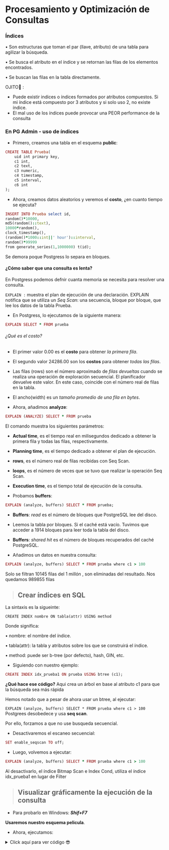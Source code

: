 # Procesamiento y Optimización de  Consultas

### Índices

• Son estructuras que toman el par (llave, atributo) de una tabla para agilizar la búsqueda.

• Se busca el atributo en el índice y se retornan las filas de los elementos encontrados.

• Se buscan las filas en la tabla directamente.

OJITO👀 : 
* Puede existir indices o índices formados por atributos compuestos. Si mi índice está compuesto por 3 atributos y si solo uso 2, no existe índice.
* El mal uso de los índices puede provocar una PEOR performance de la consulta

### En PG Admin - uso de índices

* Primero, creamos una tabla en el esquema **public**:

```ruby
CREATE TABLE Prueba(
    uid int primary key,
    c1 int,
    c2 text,
    c3 numeric,
    c4 timestamp,
    c5 interval,
    c6 int
);
```

* Ahora, creamos datos aleatorios y veremos el **costo**, ¿en cuanto tiempo se ejecuta?

```ruby
INSERT INTO Prueba select id,
random()*10000, 
md5(random()::text),
10000*random(), 
clock_timestamp(),
(random()*1000::int||' hour')::interval,
random()*99999
from generate_series(1,1000000) t(id);
```

Se demora poque Postgress lo separa en bloques.

#### ¿Cómo saber que una consulta es lenta?

En Postgress podemos defnir cuanta memoria se necesita para resolver una consulta.

`EXPLAIN :`  muestra el plan de ejecución de una declaración. EXPLAIN notifica que se utiliza un *Seq Scan*: una secuencia, bloque por bloque, que lee los datos de la tabla Prueba.

* En Postgress, lo ejecutamos de la siguiente manera:

```ruby 
EXPLAIN SELECT * FROM prueba
```

###### ¿Qué es el costo?
* El primer valor 0.00 es el **costo** para obtener *la primera fila*. 
* El segundo valor 24286.00 son los **costos** para obtener *todas las filas*.
* Las filas (rows) son el número aproximado de *filas devueltas* cuando se realiza una operación de exploración secuencial. El planificador devuelve este valor. En este caso, coincide con el número real de filas en la tabla.
* El ancho(width)  es un *tamaño promedio de una fila en bytes*.

* Ahora, añadimos **analyze**:

```ruby 
EXPLAIN (ANALYZE) SELECT * FROM prueba
```

El comando muestra los siguientes parámetros:
* **Actual time**, es el tiempo real en milisegundos dedicado a obtener la primera fila y todas las filas, respectivamente.

* **Planning time**,  es el tiempo dedicado a obtener el plan de ejecución.

* **rows**, es el número real de filas recibidas con Seq Scan.

* **loops**, es el número de veces que se tuvo que realizar la operación Seq Scan.

* **Execution time**,  es el tiempo total de ejecución de la consulta.

* Probamos **buffers**:

```ruby 
EXPLAIN (analyze, buffers) SELECT * FROM prueba;
```

* **Buffers**: *read* es el número de bloques que PostgreSQL lee del disco.

* Leemos la tabla por bloques. Si el caché está vacío. Tuvimos que acceder a 1914 bloques para leer toda la tabla del disco.

* **Buffers**: *shared hit* es el número de bloques recuperados del caché PostgreSQL.

* Añadimos un datos en nuestra consulta:

```ruby 
EXPLAIN (analyze, buffers) SELECT * FROM prueba where c1 > 100
```

Solo se filtran 10145 filas del 1 millón , son eliminadas del resultado. Nos quedamos 989855 filas


> ## Crear índices en SQL

La sintaxis es la sigueinte:

`CREATE INDEX nombre ON tabla(attr) USING method`

Donde significa:

• nombre: el nombre del índice.

• tabla(attr): la tabla y atributos sobre los que se construirá el índice.

• method: puede ser b-tree (por defecto), hash, GIN, etc.

* Siguiendo con nuestro ejemplo:

```ruby 
CREATE INDEX idx_prueba1 ON prueba USING btree (c1);
```

**¿Qué hace ese código?** 
Aqui crea un árbol en base al atributo c1 para que la búsqueda sea más rápida

Hemos notado que a pesar de ahora usar un btree, al ejecutar:

`EXPLAIN (analyze, buffers) SELECT * FROM prueba where c1 > 100` Postgrees desobedece y usa **seq scan**. 

Por ello, forzamos a que no use busqueda secuencial.

* Desactivaremos el escaneo secuencial:

```ruby 
SET enable_seqscan TO off;
```

* Luego, volvemos a ejecutar: 

```ruby 
EXPLAIN (analyze, buffers) SELECT * FROM prueba where c1 > 100
```

Al desactivarlo, el índice Bitmap Scan e Index Cond, utiliza el índice idx_prueba1 en lugar de Filter


> ## Visualizar gráficamente la ejecución de la consulta


* Para probarlo en Windows: ***Shif+F7***

**Usaremos nuestro esquema pelicula**.

* Ahora, ejecutamos:

<details><summary>Click aquí para ver código 😎</summary>
<p>
   
   
```ruby
SELECT p_nombre,p_anho, COUNT(DISTINCT personaje)
FROM personaje P, actor A
WHERE P.a_nombre = A.nombre
AND A.genero = 'F'
GROUP BY p_nombre, p_anho
HAVING COUNT(DISTINCT personaje)=( SELECT  MAX(cantidad)
                                      FROM (
                                    SELECT p_nombre,p_anho, COUNT(DISTINCT personaje) AS cantidad
                                    FROM personaje P, actor A
                                    WHERE P.a_nombre = A.nombre
                                    AND A.genero = 'F'
                                    GROUP BY p_nombre, p_anho) Temp);
```

    
</p>
</details>
